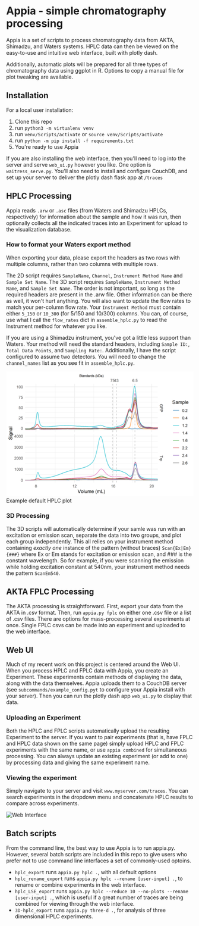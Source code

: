 # Appia - simple chromatography processing
Appia is a set of scripts to process chromatography data from AKTA, Shimadzu, and
Waters systems. HPLC data can then be viewed on the easy-to-use and intuitive
web interface, built with plotly dash.

Additionally, automatic plots will be prepared for all three types of chromatography
data using ggplot in R. Options to copy a manual file for plot tweaking are
available.

## Installation
For a local user installation:
1. Clone this repo
2. run `python3 -m virtualenv venv`
3. run `venv/Scripts/activate` or `source venv/Scripts/activate`
4. run `python -m pip install -f requirements.txt`
5. You're ready to use Appia

If you are also installing the web interface, then you'll need to log into the server
and serve `web_ui.py` however you like. One option is `waitress_serve.py`. You'll
also need to install and configure CouchDB, and set up your server to deliver
the plotly dash flask app at `/traces`

## HPLC Processing
Appia reads `.arw` or `.asc` files (from Waters and Shimadzu HPLCs, respectively)
for information about the sample and how it was run, then optionally collects all the indicated
traces into an Experiment for upload to the visualization database.

### How to format your Waters export method
When exporting your data, please export the headers as two rows with multiple columns,
rather than two columns with multiple rows.

The 2D script requires `SampleName`, `Channel`, `Instrument Method Name` and
`Sample Set Name`. The 3D script requires `SampleName`, `Instrument Method
Name`, and `Sample Set Name`. The order is not important, so long as the
required headers are present in the .arw file. Other information can be there as
well, it won't hurt anything. You will also want to update the flow rates to
match your per-column flow rate. Your `Instrument Method` must contain either
`5_150` or `10_300` (for 5/150 and 10/300) columns. You can, of course, use what
I call the `flow_rates` dict in `assemble_hplc.py` to read the Instrument method
for whatever you like.

If you are using a Shimadzu instrument, you've got a little less support than Waters.
Your method will need the standard headers, including `Sample ID:`, `Total Data Points`, and
`Sampling Rate:`. Additionally, I have the script configured to assume two detectors.
You will need to change the `channel_names` list as you see fit in `assemble_hplc.py`.

![Example 2D Trace](HPLC-tests/2d_example_plot.png)
Example default HPLC plot

### 3D Processing
The 3D scripts will automatically determine if your samle was run with an excitation
or emission scan, separate the data into two groups, and plot each group independently.
This all relies on your instrument method containing _exactly one_ instance of the
pattern (without braces) `Scan{Ex|Em}{###}` where Ex or Em stands for excitation or
emission scan, and ### is the constant wavelength. So for example, if you
were scanning the emission while holding excitation constant at 540nm, your
instrument method needs the pattern `ScanEm540`.

## AKTA FPLC Processing
The AKTA processing is straightforward. First, export your data from the AKTA in
.csv format. Then, run `appia.py fplc` on either one .csv file or a list of
.csv files. There are options for mass-processing several experiments at once.
Single FPLC csvs can be made into an experiment and uploaded to the web interface.

## Web UI

Much of my recent work on this project is centered around the Web UI. When you
process HPLC and FPLC data with Appia, you create an Experiment. These experiments
contain methods of displaying the data, along with the data themselves. Appia uploads
them to a CouchDB server (see `subcommands/example_config.pyt` to configure your
Appia install with your server). Then you can run the plotly dash app `web_ui.py`
to display that data.

### Uploading an Experiment
Both the HPLC and FPLC scripts automatically upload the resulting Experiment to
the server. If you want to pair experiments (that is, have FPLC and HPLC data
shown on the same page) simply upload HPLC and FPLC experiments with the same name,
or use `appia combined` for simultaneous processing. You can always update an existing
experiment (or add to one) by processing data and giving the same experiment name.

### Viewing the experiment
Simply navigate to your server and visit `www.myserver.com/traces`. You can search
experiments in the dropdown menu and concatenate HPLC results to compare across
experiments.

![Web Interface](HPLC-tests/web_interface.gif)

## Batch scripts
From the command line, the best way to use Appia is to run appia.py. However,
several batch scripts are included in this repo to give users who prefer not
to use command line interfaces a set of commonly-used optoins.

 * `hplc_export` runs `appia.py hplc .`, with all default options
 * `hplc_rename_export` runs `appia.py hplc --rename [user-input] .`, to rename
or combine experiments in the web interface.
 * `hplc_LSE_export` runs `appia.py hplc --reduce 10 --no-plots --rename [user-input] .`,
which is useful if a great number of traces are being combined
for viewing through the web interface.
 * `3D-hplc_export` runs `appia.py three-d .`, for analysis of three dimensional
HPLC experiments.
